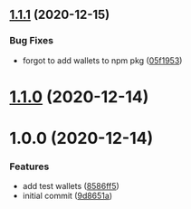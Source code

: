 ## [1.1.1](https://github.com/erdDEVcode/narya/compare/v1.1.0...v1.1.1) (2020-12-15)


### Bug Fixes

* forgot to add wallets to npm pkg ([05f1953](https://github.com/erdDEVcode/narya/commit/05f1953e2aa2765dce6df0a98dee6730b0f32a64))

# [1.1.0](https://github.com/erdDEVcode/narya/compare/v1.0.0...v1.1.0) (2020-12-14)

# 1.0.0 (2020-12-14)


### Features

* add test wallets ([8586ff5](https://github.com/erdDEVcode/narya/commit/8586ff5bfc3ee41aa7c61d9c6216364856d864ab))
* initial commit ([9d8651a](https://github.com/erdDEVcode/narya/commit/9d8651a4e0d46d710577d3a6b4f53754c0ed26de))
